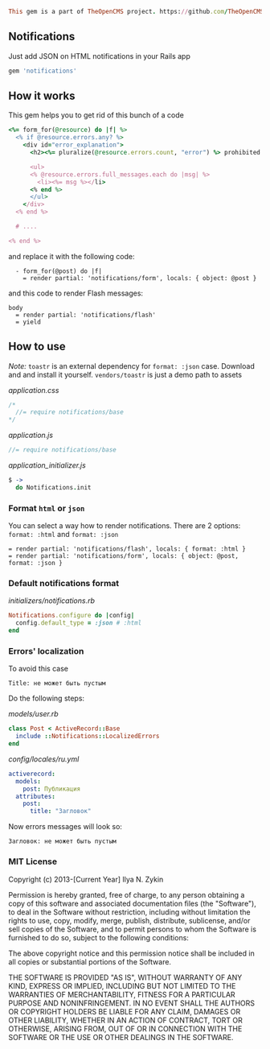 ```ruby
This gem is a part of TheOpenCMS project. https://github.com/TheOpenCMS
```

## Notifications

Just add JSON on HTML notifications in your Rails app

```ruby
gem 'notifications'
```

## How it works

This gem helps you to get rid of this bunch of a code

```ruby
<%= form_for(@resource) do |f| %>
  <% if @resource.errors.any? %>
    <div id="error_explanation">
      <h2><%= pluralize(@resource.errors.count, "error") %> prohibited this resource from being saved:</h2>

      <ul>
      <% @resource.errors.full_messages.each do |msg| %>
        <li><%= msg %></li>
      <% end %>
      </ul>
    </div>
  <% end %>

  # ....

<% end %>
```

and replace it with the following code:

```slim
  - form_for(@post) do |f|
    = render partial: 'notifications/form', locals: { object: @post }
```

and this code to render Flash messages:

```slim
body
  = render partial: 'notifications/flash'
  = yield
```

## How to use

*Note:* `toastr` is an external dependency for `format: :json` case. Download and and install it yourself. `vendors/toastr` is just a demo path to assets

*application.css*

```css
/*
  //= require notifications/base
*/
```

*application.js*

```js
//= require notifications/base
```

*application_initializer.js*

```coffee
$ ->
  do Notifications.init
```

### Format `html` or `json`

You can select a way how to render notifications. There are 2 options: `format: :html` and `format: :json`

```slim
= render partial: 'notifications/flash', locals: { format: :html }
= render partial: 'notifications/form', locals: { object: @post, format: :json }
```

### Default notifications format

*initializers/notifications.rb*

```ruby
Notifications.configure do |config|
  config.default_type = :json # :html
end
```

### Errors' localization

To avoid this case

```
Title: не может быть пустым
```

Do the following steps:

*models/user.rb*

```ruby
class Post < ActiveRecord::Base
  include ::Notifications::LocalizedErrors
end
```

*config/locales/ru.yml*

```yml
activerecord:
  models:
    post: Публикация
  attributes:
    post:
      title: "Загловок"
```

Now errors messages will look so:

```
Загловок: не может быть пустым
```

### MIT License

Copyright (c) 2013-[Current Year] Ilya N. Zykin

Permission is hereby granted, free of charge, to any person obtaining a copy of this software and associated documentation files (the "Software"), to deal in the Software without restriction, including without limitation the rights to use, copy, modify, merge, publish, distribute, sublicense, and/or sell copies of the Software, and to permit persons to whom the Software is furnished to do so, subject to the following conditions:

The above copyright notice and this permission notice shall be included in all copies or substantial portions of the Software.

THE SOFTWARE IS PROVIDED "AS IS", WITHOUT WARRANTY OF ANY KIND, EXPRESS OR IMPLIED, INCLUDING BUT NOT LIMITED TO THE WARRANTIES OF MERCHANTABILITY, FITNESS FOR A PARTICULAR PURPOSE AND NONINFRINGEMENT. IN NO EVENT SHALL THE AUTHORS OR COPYRIGHT HOLDERS BE LIABLE FOR ANY CLAIM, DAMAGES OR OTHER LIABILITY, WHETHER IN AN ACTION OF CONTRACT, TORT OR OTHERWISE, ARISING FROM, OUT OF OR IN CONNECTION WITH THE SOFTWARE OR THE USE OR OTHER DEALINGS IN THE SOFTWARE.
